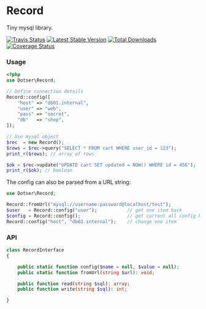 # Record

Tiny mysql library.


[![Travis Status](https://api.travis-ci.org/dotser/record.svg?branch=master)](https://travis-ci.org/dotser/record)
[![Latest Stable Version](https://poser.pugx.org/dotser/record/v/stable)](https://packagist.org/packages/dotser/record)
[![Total Downloads](https://poser.pugx.org/dotser/record/downloads)](https://packagist.org/packages/dotser/record)
[![Coverage Status](https://coveralls.io/repos/github/dotser/record/badge.svg?branch=master)](https://coveralls.io/github/dotser/record?branch=master)


### Usage

```php
<?php
use Dotser\Record;

// Define connection details
Record::config([
    "host" => "db01.internal",
    "user" => "web",
    "pass" => "secret",
    "db"   => "shop",
]);

// Use mysql object
$rec  = new Record();
$rows = $rec->query("SELECT * FROM cart WHERE user_id = 123");
print_r($rows); // array of rows

$ok = $rec->update("UPDATE cart SET updated = NOW() WHERE id = 456");
print_r($ok); // boolean
```

The config can also be parsed from a URL string:

```php
use Dotser\Record;

Record::fromUrl("mysql://username:password@localhost/test");
$user   = Record::config("user");           // get one item back
$config = Record::config();                 // get current all config back
Record::config("host", "db02.internal");    // change one item
```

### API

```php
class RecordInterface
{

    public static function config($name = null, $value = null);
    public static function fromUrl(string $url): void;

    public function read(string $sql): array;
    public function write(string $sql): int;

}
```
